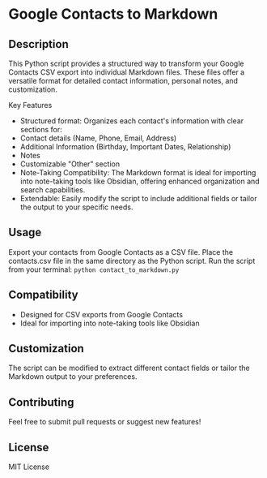 # Google Contacts to Markdown 

## Description
This Python script provides a structured way to transform your Google Contacts CSV export into individual Markdown files. These files offer a versatile format for detailed contact information, personal notes, and customization.

Key Features

* Structured format: Organizes each contact's information with clear sections for:
 * Contact details (Name, Phone, Email, Address)
 * Additional Information (Birthday, Important Dates, Relationship)
* Notes
* Customizable "Other" section
* Note-Taking Compatibility: The Markdown format is ideal for importing into note-taking tools like Obsidian, offering enhanced organization and search capabilities.
* Extendable: Easily modify the script to include additional fields or tailor the output to your specific needs.

## Usage
Export your contacts from Google Contacts as a CSV file.
Place the contacts.csv file in the same directory as the Python script.
Run the script from your terminal: ``python contact_to_markdown.py``

## Compatibility
* Designed for CSV exports from Google Contacts
* Ideal for importing into note-taking tools like Obsidian

## Customization
The script can be modified to extract different contact fields or tailor the Markdown output to your preferences.

## Contributing
Feel free to submit pull requests or suggest new features!

## License
MIT License
